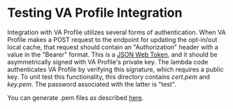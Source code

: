 # Testing VA Profile Integration

Integration with VA Profile utilizes several forms of authentication.  When VA Profile makes a POST request to the endpoint for updating the opt-in/out local cache, that request should contain an "Authorization" header with a value in the "Bearer" format.  This is a [JSON Web Token](https://en.wikipedia.org/wiki/JSON_Web_Token), and it should be asymmetrically signed with VA Profile's private key.  The lambda code authenticates VA Profile by verifying this signature, which requires a public key.  To unit test this functionality, this directory contains *cert.pem* and *key.pem*.  The password associated with the latter is "test".

You can generate .pem files as described [here](https://stackoverflow.com/questions/47401714/generate-a-public-private-key-pair-in-pem-format#47447242).

